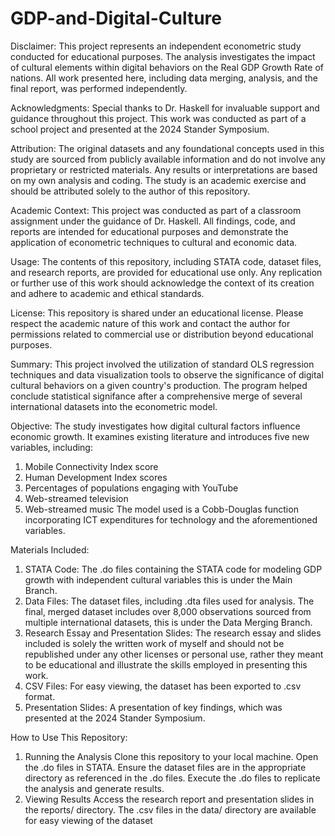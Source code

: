 # GDP-and-Digital-Culture
Disclaimer:
This project represents an independent econometric study conducted for educational purposes. The analysis investigates the impact of cultural elements within digital behaviors on the Real GDP Growth Rate of nations. All work presented here, including data merging, analysis, and the final report, was performed independently.

Acknowledgments:
Special thanks to Dr. Haskell for invaluable support and guidance throughout this project. This work was conducted as part of a school project and presented at the 2024 Stander Symposium.

Attribution:
The original datasets and any foundational concepts used in this study are sourced from publicly available information and do not involve any proprietary or restricted materials. Any results or interpretations are based on my own analysis and coding. The study is an academic exercise and should be attributed solely to the author of this repository.

Academic Context:
This project was conducted as part of a classroom assignment under the guidance of Dr. Haskell. All findings, code, and reports are intended for educational purposes and demonstrate the application of econometric techniques to cultural and economic data.

Usage:
The contents of this repository, including STATA code, dataset files, and research reports, are provided for educational use only. Any replication or further use of this work should acknowledge the context of its creation and adhere to academic and ethical standards.

License:
This repository is shared under an educational license. Please respect the academic nature of this work and contact the author for permissions related to commercial use or distribution beyond educational purposes.

Summary:
This project involved the utilization of standard OLS regression techniques and data visualization tools to observe the significance of digital cultural behaviors on a given country's production. The program helped conclude statistical signifance after a comprehensive merge of several international datasets into the econometric model.

Objective:
The study investigates how digital cultural factors influence economic growth. It examines existing literature and introduces five new variables, including:

1. Mobile Connectivity Index score
2. Human Development Index scores
3. Percentages of populations engaging with YouTube
4. Web-streamed television
5. Web-streamed music
The model used is a Cobb-Douglas function incorporating ICT expenditures for technology and the aforementioned variables.

Materials Included:
1. STATA Code: The .do files containing the STATA code for modeling GDP growth with independent cultural variables this is under the Main Branch.
2. Data Files: The dataset files, including .dta files used for analysis. The final, merged dataset includes over 8,000 observations sourced from multiple international datasets, this is under the Data Merging Branch.
3. Research Essay and Presentation Slides: The research essay and slides included is solely the written work of myself and should not be republished under any other licenses or personal use, rather they meant to be educational and illustrate the skills employed in presenting this work.
4. CSV Files: For easy viewing, the dataset has been exported to .csv format.
5. Presentation Slides: A presentation of key findings, which was presented at the 2024 Stander Symposium.

How to Use This Repository:
1. Running the Analysis
  Clone this repository to your local machine.
  Open the .do files in STATA.
  Ensure the dataset files are in the appropriate directory as referenced in the .do files.
  Execute the .do files to replicate the analysis and generate results.
2. Viewing Results
   Access the research report and presentation slides in the reports/ directory.
   The .csv files in the data/ directory are available for easy viewing of the dataset
